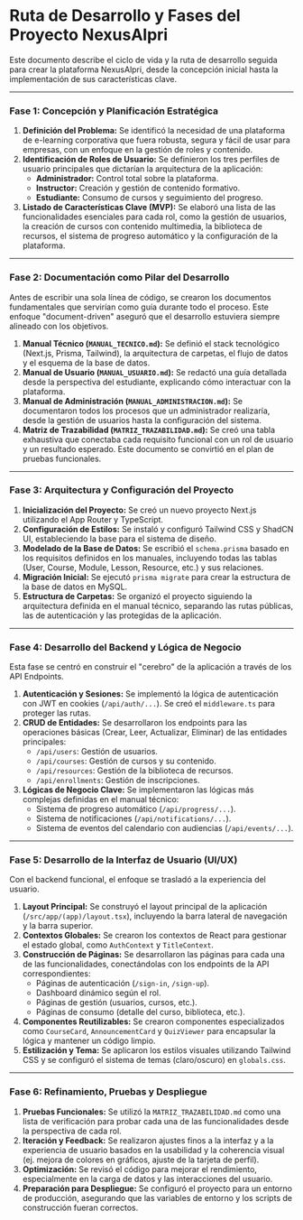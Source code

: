 
# Ruta de Desarrollo y Fases del Proyecto NexusAlpri

Este documento describe el ciclo de vida y la ruta de desarrollo seguida para crear la plataforma NexusAlpri, desde la concepción inicial hasta la implementación de sus características clave.

---

### Fase 1: Concepción y Planificación Estratégica

1.  **Definición del Problema:** Se identificó la necesidad de una plataforma de e-learning corporativa que fuera robusta, segura y fácil de usar para empresas, con un enfoque en la gestión de roles y contenido.
2.  **Identificación de Roles de Usuario:** Se definieron los tres perfiles de usuario principales que dictarían la arquitectura de la aplicación:
    *   **Administrador:** Control total sobre la plataforma.
    *   **Instructor:** Creación y gestión de contenido formativo.
    *   **Estudiante:** Consumo de cursos y seguimiento del progreso.
3.  **Listado de Características Clave (MVP):** Se elaboró una lista de las funcionalidades esenciales para cada rol, como la gestión de usuarios, la creación de cursos con contenido multimedia, la biblioteca de recursos, el sistema de progreso automático y la configuración de la plataforma.

---

### Fase 2: Documentación como Pilar del Desarrollo

Antes de escribir una sola línea de código, se crearon los documentos fundamentales que servirían como guía durante todo el proceso. Este enfoque "document-driven" aseguró que el desarrollo estuviera siempre alineado con los objetivos.

1.  **Manual Técnico (`MANUAL_TECNICO.md`):** Se definió el stack tecnológico (Next.js, Prisma, Tailwind), la arquitectura de carpetas, el flujo de datos y el esquema de la base de datos.
2.  **Manual de Usuario (`MANUAL_USUARIO.md`):** Se redactó una guía detallada desde la perspectiva del estudiante, explicando cómo interactuar con la plataforma.
3.  **Manual de Administración (`MANUAL_ADMINISTRACION.md`):** Se documentaron todos los procesos que un administrador realizaría, desde la gestión de usuarios hasta la configuración del sistema.
4.  **Matriz de Trazabilidad (`MATRIZ_TRAZABILIDAD.md`):** Se creó una tabla exhaustiva que conectaba cada requisito funcional con un rol de usuario y un resultado esperado. Este documento se convirtió en el plan de pruebas funcionales.

---

### Fase 3: Arquitectura y Configuración del Proyecto

1.  **Inicialización del Proyecto:** Se creó un nuevo proyecto Next.js utilizando el App Router y TypeScript.
2.  **Configuración de Estilos:** Se instaló y configuró Tailwind CSS y ShadCN UI, estableciendo la base para el sistema de diseño.
3.  **Modelado de la Base de Datos:** Se escribió el `schema.prisma` basado en los requisitos definidos en los manuales, incluyendo todas las tablas (User, Course, Module, Lesson, Resource, etc.) y sus relaciones.
4.  **Migración Inicial:** Se ejecutó `prisma migrate` para crear la estructura de la base de datos en MySQL.
5.  **Estructura de Carpetas:** Se organizó el proyecto siguiendo la arquitectura definida en el manual técnico, separando las rutas públicas, las de autenticación y las protegidas de la aplicación.

---

### Fase 4: Desarrollo del Backend y Lógica de Negocio

Esta fase se centró en construir el "cerebro" de la aplicación a través de los API Endpoints.

1.  **Autenticación y Sesiones:** Se implementó la lógica de autenticación con JWT en cookies (`/api/auth/...`). Se creó el `middleware.ts` para proteger las rutas.
2.  **CRUD de Entidades:** Se desarrollaron los endpoints para las operaciones básicas (Crear, Leer, Actualizar, Eliminar) de las entidades principales:
    *   `/api/users`: Gestión de usuarios.
    *   `/api/courses`: Gestión de cursos y su contenido.
    *   `/api/resources`: Gestión de la biblioteca de recursos.
    *   `/api/enrollments`: Gestión de inscripciones.
3.  **Lógicas de Negocio Clave:** Se implementaron las lógicas más complejas definidas en el manual técnico:
    *   Sistema de progreso automático (`/api/progress/...`).
    *   Sistema de notificaciones (`/api/notifications/...`).
    *   Sistema de eventos del calendario con audiencias (`/api/events/...`).

---

### Fase 5: Desarrollo de la Interfaz de Usuario (UI/UX)

Con el backend funcional, el enfoque se trasladó a la experiencia del usuario.

1.  **Layout Principal:** Se construyó el layout principal de la aplicación (`/src/app/(app)/layout.tsx`), incluyendo la barra lateral de navegación y la barra superior.
2.  **Contextos Globales:** Se crearon los contextos de React para gestionar el estado global, como `AuthContext` y `TitleContext`.
3.  **Construcción de Páginas:** Se desarrollaron las páginas para cada una de las funcionalidades, conectándolas con los endpoints de la API correspondientes:
    *   Páginas de autenticación (`/sign-in`, `/sign-up`).
    *   Dashboard dinámico según el rol.
    *   Páginas de gestión (usuarios, cursos, etc.).
    *   Páginas de consumo (detalle del curso, biblioteca, etc.).
4.  **Componentes Reutilizables:** Se crearon componentes especializados como `CourseCard`, `AnnouncementCard` y `QuizViewer` para encapsular la lógica y mantener un código limpio.
5.  **Estilización y Tema:** Se aplicaron los estilos visuales utilizando Tailwind CSS y se configuró el sistema de temas (claro/oscuro) en `globals.css`.

---

### Fase 6: Refinamiento, Pruebas y Despliegue

1.  **Pruebas Funcionales:** Se utilizó la `MATRIZ_TRAZABILIDAD.md` como una lista de verificación para probar cada una de las funcionalidades desde la perspectiva de cada rol.
2.  **Iteración y Feedback:** Se realizaron ajustes finos a la interfaz y a la experiencia de usuario basados en la usabilidad y la coherencia visual (ej. mejora de colores en gráficos, ajuste de la tarjeta de perfil).
3.  **Optimización:** Se revisó el código para mejorar el rendimiento, especialmente en la carga de datos y las interacciones del usuario.
4.  **Preparación para Despliegue:** Se configuró el proyecto para un entorno de producción, asegurando que las variables de entorno y los scripts de construcción fueran correctos.


